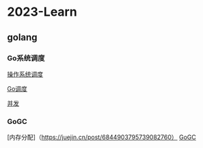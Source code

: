 # 2023-Learn
## golang
### Go系统调度
[操作系统调度](https://www.ardanlabs.com/blog/2018/08/scheduling-in-go-part1.html)

[Go调度](https://www.ardanlabs.com/blog/2018/08/scheduling-in-go-part2.html)

[并发](https://www.ardanlabs.com/blog/2018/08/scheduling-in-go-part3.html)

### GoGC
[内存分配]（https://juejin.cn/post/6844903795739082760）
[GoGC](https://www.cnblogs.com/luozhiyun/p/14564903.html)
